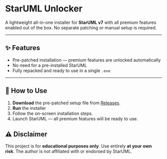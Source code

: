 # StarUML Unlocker

A lightweight all-in-one installer for **StarUML v7** with all premium features enabled out of the box.
No separate patching or manual setup is required.

---

## ✨ Features

* Pre-patched installation — premium features are unlocked automatically
* No need for a pre-installed StarUML
* Fully repacked and ready to use in a single `.exe`

---

## 📖 How to Use

1. **Download** the pre-patched setup file from [Releases](https://github.com/gujarathisampath/StarUML-Unlocker/releases/download/v7.0.0/StarUML.Setup.v7.0.0.exe).
2. **Run** the installer
3. Follow the on-screen installation steps.
4. Launch StarUML — all premium features will be ready to use.


## ⚠ Disclaimer

This project is for **educational purposes only**.
Use entirely **at your own risk**.
The author is not affiliated with or endorsed by StarUML.
